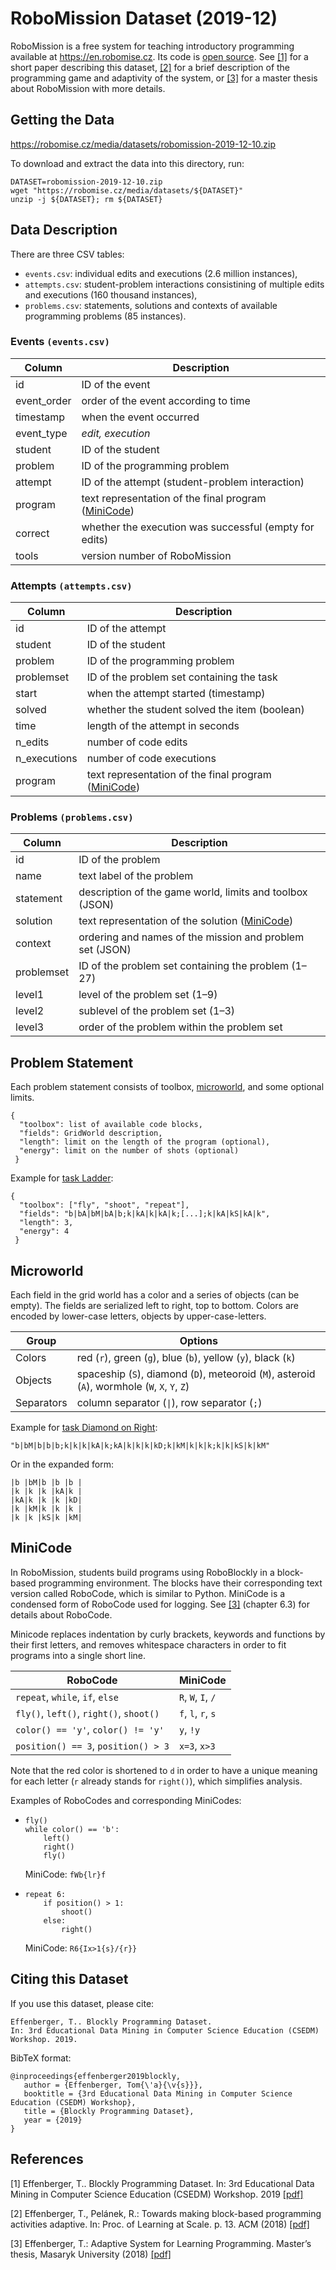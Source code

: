 # RoboMission Dataset (2019-12)

RoboMission is a free system for teaching introductory programming available at https://en.robomise.cz.
Its code is [open source](https://github.com/adaptive-learning/robomission).
See [[1]](#References) for a short paper describing this dataset,
[[2]](#References) for a brief description of the programming game and
adaptivity of the system, or [[3]](#References) for a master thesis about
RoboMission with more details.

## Getting the Data

https://robomise.cz/media/datasets/robomission-2019-12-10.zip

To download and extract the data into this directory, run:
```
DATASET=robomission-2019-12-10.zip
wget "https://robomise.cz/media/datasets/${DATASET}"
unzip -j ${DATASET}; rm ${DATASET}
```

## Data Description

There are three CSV tables:
* `events.csv`: individual edits and executions (2.6 million instances),
* `attempts.csv`: student-problem interactions consistining of multiple edits and executions (160 thousand instances),
* `problems.csv`: statements, solutions and contexts of available programming problems (85 instances).

### Events `(events.csv)`

| Column | Description |
| ------ | ----------- |
| id | ID of the event |
| event_order| order of the event according to time |
| timestamp | when the event occurred |
| event_type| *edit, execution* |
| student | ID of the student |
| problem | ID of the programming problem |
| attempt | ID of the attempt (student-problem interaction) |
| program | text representation of the final program ([MiniCode](#MiniCode)) |
| correct | whether the execution was successful (empty for edits) |
| tools | version number of RoboMission |

### Attempts `(attempts.csv)`

| Column | Description |
| ------ | ----------- |
| id | ID of the attempt |
| student | ID of the student |
| problem | ID of the programming problem |
| problemset | ID of the problem set containing the task |
| start | when the attempt started (timestamp) |
| solved | whether the student solved the item (boolean) |
| time | length of the attempt in seconds |
| n_edits | number of code edits |
| n_executions | number of code executions |
| program | text representation of the final program ([MiniCode](#MiniCode)) |

### Problems `(problems.csv)`

| Column | Description |
| ------ | ----------- |
| id | ID of the problem |
| name | text label of the problem |
| statement | description of the game world, limits and toolbox (JSON) |
| solution | text representation of the solution ([MiniCode](#MiniCode)) |
| context | ordering and names of the mission and problem set (JSON) |
| problemset | ID of the problem set containing the problem (1–27)|
| level1 | level of the problem set (1–9) |
| level2 | sublevel of the problem set (1–3)  |
| level3 | order of the problem within the problem set |


## Problem Statement

Each problem statement consists of toolbox, [microworld](#Microworld), and
some optional limits.

```
{
  "toolbox": list of available code blocks,
  "fields": GridWorld description,
  "length": limit on the length of the program (optional),
  "energy": limit on the number of shots (optional)
 }
 ```

Example for [task Ladder](https://en.robomise.cz/task/ladder):
```
{
  "toolbox": ["fly", "shoot", "repeat"],
  "fields": "b|bA|bM|bA|b;k|kA|k|kA|k;[...];k|kA|kS|kA|k",
  "length": 3,
  "energy": 4
 }
 ```

## Microworld

Each field in the grid world has a color and a series of objects (can be empty).
The fields are serialized left to right, top to bottom.
Colors are encoded by lower-case letters, objects by upper-case-letters.

| Group | Options |
| ----- | ---- |
| Colors | red (`r`), green (`g`), blue (`b`), yellow (`y`), black (`k`) |
| Objects | spaceship (`S`), diamond (`D`), meteoroid (`M`), asteroid (`A`), wormhole (`W`, `X`, `Y`, `Z`) |
| Separators | column separator (`\|`), row separator (`;`) |

Example for [task Diamond on Right](https://en.robomise.cz/task/diamond-on-right):

`"b|bM|b|b|b;k|k|k|kA|k;kA|k|k|k|kD;k|kM|k|k|k;k|k|kS|k|kM"`

Or in the expanded form:
```
|b |bM|b |b |b |
|k |k |k |kA|k |
|kA|k |k |k |kD|
|k |kM|k |k |k |
|k |k |kS|k |kM|
```

## MiniCode

In RoboMission, students build programs using RoboBlockly in a block-based programming environment.
The blocks have their corresponding text version called RoboCode, which is similar to Python.
MiniCode is a condensed form of RoboCode used for logging.
See [[3]](#References) (chapter 6.3) for details about RoboCode.

Minicode replaces indentation by curly brackets, keywords and functions by their first letters,
and removes whitespace characters in order to fit programs into a single short line.

| RoboCode | MiniCode |
| ----- | ---- |
| `repeat`, `while`, `if`, `else` | `R`, `W`, `I`, `/` |
| `fly()`, `left()`, `right()`, `shoot()` | `f`, `l`, `r`, `s` |
| `color() == 'y'`, `color() != 'y'` | `y`, `!y` |
| `position() == 3`, `position() > 3` | `x=3`, `x>3` |

Note that the red color is shortened to `d` in order to have a unique meaning for each letter
(`r` already stands for `right()`), which simplifies analysis.

Examples of RoboCodes and corresponding MiniCodes:

* ```
  fly()
  while color() == 'b':
      left()
      right()
      fly()
  ```
  MiniCode: `fWb{lr}f`

* ```
  repeat 6:
      if position() > 1:
          shoot()
      else:
          right()
  ```
  MiniCode: `R6{Ix>1{s}/{r}}`

## Citing this Dataset

If you use this dataset, please cite:

```
Effenberger, T.. Blockly Programming Dataset.
In: 3rd Educational Data Mining in Computer Science Education (CSEDM) Workshop. 2019.
```

BibTeX format:
```
@inproceedings{effenberger2019blockly,
   author = {Effenberger, Tom{\'a}{\v{s}}},
   booktitle = {3rd Educational Data Mining in Computer Science Education (CSEDM) Workshop},
   title = {Blockly Programming Dataset},
   year = {2019}
}
```

## References
[1] Effenberger, T.. Blockly Programming Dataset.
    In: 3rd Educational Data Mining in Computer Science Education (CSEDM) Workshop. 2019
    [[pdf]](https://drive.google.com/file/d/1oivtasEHGpgRQ9n1WKOtcHkebnvx7xDC/view)

[2] Effenberger, T., Pelánek, R.: Towards making block-based programming activities adaptive.
    In: Proc. of Learning at Scale. p. 13. ACM (2018)
    [[pdf]](https://www.fi.muni.cz/~xpelanek/publications/robomise-wip-las.pdf)

[3] Effenberger, T.: Adaptive System for Learning Programming.
    Master’s thesis, Masaryk University (2018)
    [[pdf]](https://is.muni.cz/th/p2dob/thesis.pdf)

